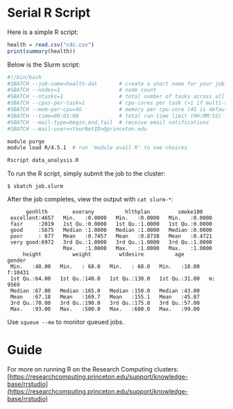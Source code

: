 # Serial R Script

Here is a simple R script:

```R
health = read.csv("cdc.csv")
print(summary(health))
```

Below is the Slurm script:

```bash
#!/bin/bash
#SBATCH --job-name=health-dat       # create a short name for your job
#SBATCH --nodes=1                   # node count
#SBATCH --ntasks=1                  # total number of tasks across all nodes
#SBATCH --cpus-per-task=1           # cpu-cores per task (>1 if multi-threaded tasks)
#SBATCH --mem-per-cpu=4G            # memory per cpu-core (4G is default)
#SBATCH --time=00:01:00             # total run time limit (HH:MM:SS)
#SBATCH --mail-type=begin,end,fail  # receive email notifications
#SBATCH --mail-user=<YourNetID>@princeton.edu

module purge
module load R/4.5.1  # run 'module avail R' to see choices

Rscript data_analysis.R
```

To run the R script, simply submit the job to the cluster:

```
$ sbatch job.slurm
```

After the job completes, view the output with `cat slurm-*`:

```
      genhlth        exerany          hlthplan         smoke100     
 excellent:4657   Min.   :0.0000   Min.   :0.0000   Min.   :0.0000  
 fair     :2019   1st Qu.:0.0000   1st Qu.:1.0000   1st Qu.:0.0000  
 good     :5675   Median :1.0000   Median :1.0000   Median :0.0000  
 poor     : 677   Mean   :0.7457   Mean   :0.8738   Mean   :0.4721  
 very good:6972   3rd Qu.:1.0000   3rd Qu.:1.0000   3rd Qu.:1.0000  
                  Max.   :1.0000   Max.   :1.0000   Max.   :1.0000  
     height          weight         wtdesire          age        gender   
 Min.   :48.00   Min.   : 68.0   Min.   : 68.0   Min.   :18.00   f:10431  
 1st Qu.:64.00   1st Qu.:140.0   1st Qu.:130.0   1st Qu.:31.00   m: 9569  
 Median :67.00   Median :165.0   Median :150.0   Median :43.00            
 Mean   :67.18   Mean   :169.7   Mean   :155.1   Mean   :45.07            
 3rd Qu.:70.00   3rd Qu.:190.0   3rd Qu.:175.0   3rd Qu.:57.00            
 Max.   :93.00   Max.   :500.0   Max.   :680.0   Max.   :99.00
```

Use `squeue --me` to monitor queued jobs.

# Guide

For more on running R on the Research Computing clusters: [https://researchcomputing.princeton.edu/support/knowledge-base/rrstudio](https://researchcomputing.princeton.edu/support/knowledge-base/rrstudio)

